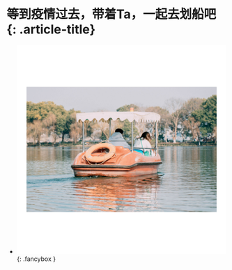 # 等到疫情过去，带着Ta，一起去划船吧 {: .article-title}

<div class="grid cards" markdown>

- [![Image 3](dfaaf032-4002-461e-971a-e23ffa24bfa3.jpg)](dfaaf032-4002-461e-971a-e23ffa24bfa3.jpg){: .fancybox }


</div>